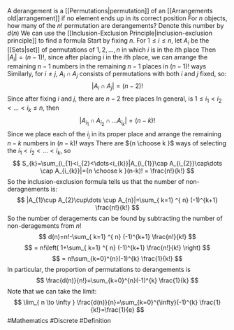 A derangement is a [[Permutations|permutation]] of an [[Arrangements old|arrangement]] if no element ends up in its correct position
For $n$ objects, how many of the $n!$ permutation are derangements? Denote this number by $d(n)$
We can use the [[Inclusion-Exclusion Principle|inclusion-exclusion principle]] to find a formula
Start by fixing $n$. For $1\leq i\leq n$, let $A_{i}$ be the [[Sets|set]] of permutations of $1,2,\dots,n$ in which $i$ is in the $i$th place
Then $|A_{i}|=(n-1)!$, since after placing $i$ in the $i$th place, we can arrange the remaining $n-1$ numbers in the remaining $n-1$ places in $(n-1)!$ ways
Similarly, for $i\neq j$, $A_{i}\cap A_{j}$ consists of permutations with both $i$ and $j$ fixed, so:
$$
|A_{i}\cap A_{j}|=(n-2)!
$$
Since after fixing $i$ and $j$, there are $n-2$ free places
In general, is $1\leq i_{1}<i_{2}<\dots<i_{k}\leq n$, then
$$
|A_{i_{1}}\cap A_{i_{2}}\cap\dots A_{i_{k}}|=(n-k)!
$$
Since we place each of the $i_{j}$ in its proper place and arrange the remaining $n-k$ numbers in $(n-k)!$ ways
There are ${n \choose k }$ ways of selecting the $i_{1}<i_{2}<\dots<i_{k}$, so
$$
S_{k}=\sum_{i_{1}<i_{2}<\dots<i_{k}}|A_{i_{1}}\cap A_{i_{2}}\cap\dots \cap A_{i_{k}}|={n \choose k }(n-k)! = \frac{n!}{k!}
$$
So the inclusion-exclusion formula tells us that the number of non-deragnements is:
$$
|A_{1}\cup A_{2}\cup\dots \cup A_{n}|=\sum_{ k=1} ^{ n}  (-1)^{k+1} \frac{n!}{k!}
$$
So the number of deragements can be found by subtracting the number of non-deragements from $n!$
$$
d(n)=n!-\sum_{ k=1} ^{ n}  (-1)^{k+1} \frac{n!}{k!}
$$
$$
= n!\left( 1+\sum_{ k=1} ^{ n}  (-1)^{k+1} \frac{n!}{k!} \right)
$$
$$
= n!\sum_{k=0}^{n}(-1)^{k} \frac{1}{k!}
$$
In particular, the proportion of permutations to derangements is
$$
\frac{d(n)}{n!}=\sum_{k=0}^{n}(-1)^{k} \frac{1}{k}
$$
Note that we can take the limit:
$$
\lim_{ n \to \infty } \frac{d(n)}{n}=\sum_{k=0}^{\infty}(-1)^{k} \frac{1}{k!}=\frac{1}{e}
$$
#Mathematics #Discrete #Definition